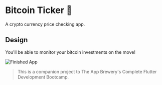 # Bitcoin Ticker 🤑

A crypto currency price checking app.

## Design

You'll be able to monitor your bitcoin investments on the move!

![Finished App](https://github.com/londonappbrewery/Images/blob/master/bitcoin-flutter-demo.gif)

>This is a companion project to The App Brewery's Complete Flutter Development Bootcamp.